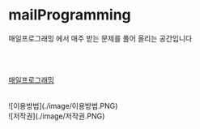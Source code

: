 # mailProgramming

<p>매일프로그래밍 에서 매주 받는 문제를 풀어 올리는 공간입니다</p> <br><br>



<a href="https://mailprogramming.com/">매일프로그래밍</a><br><br>

<div>
  ![이용방법](./image/이용방법.PNG)
</div>


<div>
  ![저작권](./image/저작권.PNG)
</div>
